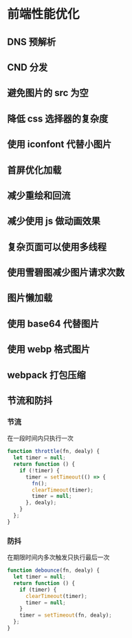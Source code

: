 # 前端性能优化

## DNS 预解析

## CND 分发

## 避免图片的 src 为空

## 降低 css 选择器的复杂度

## 使用 iconfont 代替小图片

## 首屏优化加载

## 减少重绘和回流

## 减少使用 js 做动画效果

## 复杂页面可以使用多线程

## 使用雪碧图减少图片请求次数

## 图片懒加载

## 使用 base64 代替图片

## 使用 webp 格式图片

## webpack 打包压缩

## 节流和防抖

### 节流

在一段时间内只执行一次

```js
function throttle(fn, dealy) {
  let timer = null;
  return function () {
    if (!timer) {
      timer = setTimeout(() => {
        fn();
        clearTimeout(timer);
        timer = null;
      }, dealy);
    }
  };
}
```

### 防抖

在期限时间内多次触发只执行最后一次

```js
function debounce(fn, dealy) {
  let timer = null;
  return function () {
    if (timer) {
      clearTimeout(timer);
      timer = null;
    }
    timer = setTimeout(fn, dealy);
  };
}
```
